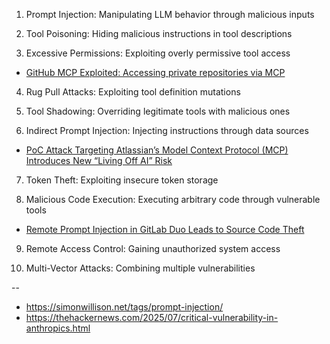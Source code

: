 1. Prompt Injection: Manipulating LLM behavior through malicious inputs

2. Tool Poisoning: Hiding malicious instructions in tool descriptions

3. Excessive Permissions: Exploiting overly permissive tool access
  - [GitHub MCP Exploited: Accessing private repositories via MCP](https://invariantlabs.ai/blog/mcp-github-vulnerability)

4. Rug Pull Attacks: Exploiting tool definition mutations

5. Tool Shadowing: Overriding legitimate tools with malicious ones

6. Indirect Prompt Injection: Injecting instructions through data sources
  - [PoC Attack Targeting Atlassian’s Model Context Protocol (MCP) Introduces New “Living Off AI” Risk](https://www.catonetworks.com/blog/cato-ctrl-poc-attack-targeting-atlassians-mcp/)

7. Token Theft: Exploiting insecure token storage

8. Malicious Code Execution: Executing arbitrary code through vulnerable tools
  - [Remote Prompt Injection in GitLab Duo Leads to Source Code Theft](https://www.legitsecurity.com/blog/remote-prompt-injection-in-gitlab-duo)

9. Remote Access Control: Gaining unauthorized system access

10. Multi-Vector Attacks: Combining multiple vulnerabilities

--

- https://simonwillison.net/tags/prompt-injection/  
- https://thehackernews.com/2025/07/critical-vulnerability-in-anthropics.html

